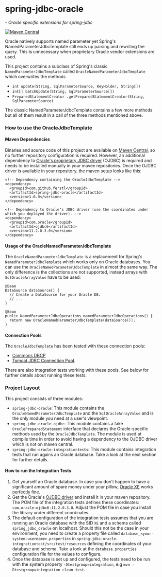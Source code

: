 # spring-jdbc-oracle
*- Oracle specific extensions for spring-jdbc*

[![Maven Central](https://maven-badges.herokuapp.com/maven-central/com.github.ferstl/spring-jdbc-oracle/badge.svg)](https://maven-badges.herokuapp.com/maven-central/com.github.ferstl/spring-jdbc-oracle)

Oracle natively supports named parameter yet Spring's NamedParameterJdbcTemplate still ends up parsing and rewriting the query. This is unnecessary when proprietary Oracle vendor extensions are used.

This project contains a subclass of Spring's classic `NamedParameterJdbcTemplate` called `OracleNamedParameterJdbcTemplate` which overwrites the methods
* `int update(String, SqlParameterSource, KeyHolder, String[])`
* `int[] batchUpdate(String, SqlParameterSource[])`
* `PreparedStatementCreator .getPreparedStatementCreator(String, SqlParameterSource)`

The classic NamedParameterJdbcTemplate contains a few more methods but all of them result in a call of the three methods mentioned above.


### How to use the OracleJdbcTemplate

#### Maven Dependencies
Binaries and source code of this project are available on [Maven Central](http://central.maven.org/maven2/com/github/ferstl/spring-jdbc-oracle/), so no further repository configuration is required. However, an additional dependency to [Oracle's proprietary JDBC driver](http://www.oracle.com/technetwork/database/enterprise-edition/jdbc-112010-090769.html) (OJDBC) is required and needs to be installed manually in your maven repositories. Once the OJDBC driver is available in your repository, the maven setup looks like this:

    <!-- Dependency containing the OracleJdbcTemplate -->
    <dependency>
      <groupId>com.github.ferstl</groupId>
      <artifactId>spring-jdbc-oracle</artifactId>
      <version>1.0.0</version>
    </dependency>
    
    <!-- Dependency to Oracle's JDBC driver (use the coordinates under which you deployed the driver). -->
    <dependency>
      <groupId>com.oracle</groupId>
      <artifactId>ojdbc6</artifactId>
      <version>11.2.0.3.0</version>
    </dependency>

#### Usage of the OracleNamedParameterJdbcTemplate
The `OracleNamedParameterJdbcTemplate` is a replacement for Spring's `NamedParameterJdbcTemplate` which works only on Oracle databases. You can use the `OracleNamedParameterJdbcTemplate` in almost the same way. The only difference is the collections are not supported, instead arrays with `SqlOracleArrayValue` have to be used:

    @Bean
    DataSource dataSource() {
      // Create a DataSource for your Oracle DB.
      // ...
    }
    
    @Bean
    public NamedParameterJdbcOperations namedParameterJdbcOperations() {
      return new OracleNamedParameterJdbcTemplate(dataSource());
    }

#### Connection Pools
The `OracleJdbcTemplate` has been tested with these connection pools:
* [Commons DBCP](http://commons.apache.org/proper/commons-dbcp/)
* [Tomcat JDBC Connection Pool](https://tomcat.apache.org/tomcat-8.0-doc/jdbc-pool.html).


There are also integration tests working with these pools. See below for further details about running these tests.


### Project Layout
This project consists of three modules:
* `spring-jdbc-oracle`: This module contains the `OracleNamedParameterJdbcTemplate` and the `SqlOracleArrayValue` and is the only module you need at a user's viewpoint.
* `spring-jdbc-oracle-ojdbc`: This module contains a fake `OraclePreparedStatement` interface that declares the Oracle-specific methods used by the `OracleJdbcTemplate`. The module is used at compile time in order to avoid having a dependency to the OJDBC driver which is not on maven central.
* `spring-jdbc-oracle-integrationtests`: This module contains integration tests that run agains an Oracle database. Take a look at the next section for further details.

#### How to run the Integration Tests
1. Get yourself an Oracle database. In case you don't happen to have a significant amount of spare money under your pillow, [Oracle XE](http://www.oracle.com/technetwork/products/express-edition/overview/index.html) works perfectly fine.
1. Get the Oracle's [OJDBC driver](http://www.oracle.com/technetwork/database/enterprise-edition/jdbc-112010-090769.html) and install it in your maven repository. The POM file of the integration tests defines these coordinates: `com.oracle:ojdbc6:11.2.0.3.0`. Adjust the POM file in case you install the library under different coordinates.
1. The default configuration of the integration tests assumes that you are running an Oracle database with the SID `XE` and a schema called `spring_jdbc_oracle` on localhost. Should this not be the case in your environment, you need to create a property file called `database_<your-system-username>.properties` in `spring-jdbc-oracle-integrationtest/src/test/resources` defining the coordinates of your database and schema. Take a look at the `database.properties` configuration file for the values to configure.
1. Once the database is set up and configured, the tests need to be run with the system property `-Dtestgroup=integration`, e.g `mvn -Dtestgroup=integration clean test`.

